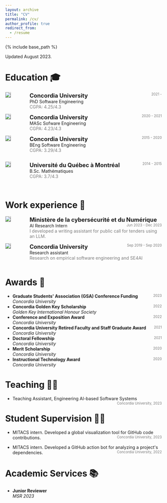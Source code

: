 ```yaml
---
layout: archive
title: "CV"
permalink: /cv/
author_profile: true
redirect_from:
  - /resume
---
```


{% include base_path %}

<!-- taken from https://emiliendupont.github.io/resume/  -->

Updated August 2023.

Education 🎓
======

<!-- PhD -->
<div style="display:flex;">

  <div style="flex:0.5; padding-right:5%">
    <img src="{{ site.url }}/images/concordia.png" style="align:left; border: 1px solid #d3d3d3; border-style: outset;">
  </div>

  <div style="flex:4;">
    <p style="margin:0px">
      <b style="font-size: 130%;">Concordia University</b>
      <span style="float:right; font-size:80%; color:#7a7a7a;">2021 -</span>
    </p>
    PhD Software Engineering
    <div style="color:#7a7a7a">
      CGPA: 4.25/4.3
    </div>
  </div>
</div>
<hr style="height:1em; margin:0em; visibility:hidden;" />

<!-- MS -->
<div style="display:flex;">

  <div style="flex:0.5; padding-right:5%">
    <img src="{{ site.url }}/images/concordia.png" style="align:left; border: 1px solid #d3d3d3; border-style: outset;">
  </div>

  <div style="flex:4;">
    <p style="margin:0px">
      <b style="font-size: 130%;">Concordia University</b>
      <span style="float:right; font-size:80%; color:#7a7a7a;">2020 - 2021</span>
    </p>
    MASc Sofware Engineering
    <div style="color:#7a7a7a">
      CGPA: 4.23/4.3
    </div>
  </div>
</div>
<hr style="height:1em; margin:0em; visibility:hidden;" />


<!-- BSc -->
<div style="display:flex;">

  <div style="flex:0.5; padding-right:5%">
    <img src="{{ site.url }}/images/concordia.png" style="align:left; border: 1px solid #d3d3d3; border-style: outset;">
  </div>

  <div style="flex:4;">
    <p style="margin:0px">
      <b style="font-size: 130%;">Concordia University</b>
      <span style="float:right; font-size:80%; color:#7a7a7a;">2015 - 2020</span>
    </p>
    BEng Software Engineering
    <div style="color:#7a7a7a">
      CGPA: 3.29/4.3
    </div>
  </div>
</div>
 <hr style="height:2em; margin:0em; visibility:hidden;" />

 <div style="display:flex;">

  <div style="flex:0.5; padding-right:5%">
    <img src="{{ site.url }}/images/uqam.jpeg" style="align:left; border: 1px solid #d3d3d3; border-style: outset;">
  </div>

  <div style="flex:4;">
    <p style="margin:0px">
      <b style="font-size: 130%;">Université du Québec à Montréal</b>
      <span style="float:right; font-size:80%; color:#7a7a7a;">2014 - 2015</span>
    </p>
    B.Sc. Mathématiques
    <div style="color:#7a7a7a">
      CGPA: 3.7/4.3
    </div>
  </div>
</div>
 <hr style="height:2em; margin:0em; visibility:hidden;" />

Work experience 💼
======
<!-- MCN -->
<div style="display:flex;">

  <div style="flex:0.5; padding-right:5%">
    <img src="{{ site.url }}/images/mcn.jpeg" style="align:left; border: 1px solid #d3d3d3; border-style: outset;">
  </div>

  <div style="flex:4;">
    <p style="margin:0px">
      <b style="font-size: 130%;">Ministère de la cybersécurité et du Numérique</b>
      <span style="float:right; font-size:80%; color:#7a7a7a;">Jun 2023 - Dec 2023</span>
    </p>
    AI Research Intern
    <div style="color:#7a7a7a">
      I developed a writing assistant for public call for tenders using an LLM.
    </div>
  </div>
</div>
 <hr style="height:1em; margin:0em; visibility:hidden;" />

<!-- Concordia -->
<div style="display:flex;">

  <div style="flex:0.5; padding-right:5%">
    <img src="{{ site.url }}/images/concordia.png" style="align:left; border: 1px solid #d3d3d3; border-style: outset;">
  </div>

  <div style="flex:4;">
    <p style="margin:0px">
      <b style="font-size: 130%;">Concordia University</b>
      <span style="float:right; font-size:80%; color:#7a7a7a;">Sep 2019 - Sep 2020</span>
    </p>
    Research assistant
    <div style="color:#7a7a7a">
      Research on empirical software engineering and SE4AI
    </div>
  </div>
</div>
 <hr style="height:1em; margin:0em; visibility:hidden;" />

Awards 🌟
======
<ul>
  <li>
    <b>Graduate Students' Association (GSA) Conference Funding</b>
    <span style="float:right; font-size:80%; color:#7a7a7a;">2023</span> <br>
    <i>Concordia University</i>
  </li>

  <li>
    <b>Concordia Golden Key Scholarship </b>
    <span style="float:right; font-size:80%; color:#7a7a7a;">2022</span> <br>
    <i>Golden Key International Honour Society</i>
  </li>

  <li>
    <b>Conference and Exposition Award</b>
    <span style="float:right; font-size:80%;color:#7a7a7a;">2022</span> <br>
    <i>Concordia University</i>
  </li>

  <li>
    <b>Concordia University Retired Faculty and Staff Graduate Award</b>
    <span style="float:right; font-size:80%;color:#7a7a7a;">2021</span> <br>
    <i>Concordia University</i>
  </li>

  <li>
    <b>Doctoral Fellowship</b>
    <span style="float:right; font-size:80%;color:#7a7a7a;">2021</span> <br>
    <i>Concordia University</i>
  </li>

  <li>
    <b>Merit Scholarship</b>
    <span style="float:right; font-size:80%;color:#7a7a7a;">2020</span> <br>
    <i>Concordia University</i>
  </li>

  <li>
    <b>Instructional Technology Award</b>
    <span style="float:right; font-size:80%;color:#7a7a7a;">2020</span> <br>
    <i>Concordia University</i>
  </li>

</ul>
  
<!--Invited Talks 🏛️
======
<ul>
<li>
  Learning Optimal Representation with DIB
  <span style="float:right; font-size:80%; color:#7a7a7a;">2020</span> <br>
  <i>Courant Institute, New York University, USA</i>
</li>
<li>
  Learning Optimal Representation with DIB
  <span style="float:right; font-size:80%; color:#7a7a7a;">2020</span> <br>
  <i>Department of Statistical Sciences, University of Toronto, Canada</i>
</li>
</ul>

 <hr style="height:2em; margin:0em; visibility:hidden;" />-->
  
Teaching 👨‍🏫
======
<ul>
  <li>
    Teaching Assistant, Engineering AI-based Software Systems
    <span style="float:right; font-size:80%; color:#7a7a7a;">Concordia University, 2023</span> <br>
  </li>
</ul>
  
Student Supervision 👨‍🏫
======
<ul>
  <li>
    MITACS intern. Developed a global visualization tool for GitHub code contributions.
    <span style="float:right; font-size:80%; color:#7a7a7a;">Concordia University, 2023</span> <br>
  </li>
</ul>

<ul>
  <li>
    MITACS intern. Developed a GitHub action bot for analyzing a project's dependencies. 
    <span style="float:right; font-size:80%; color:#7a7a7a;">Concordia University, 2022</span> <br>
  </li>
</ul>
  
Academic Services 📚
======
<ul>
  <li>
  <b>Junior Reviewer</b><br>
  <i>MSR 2023</i>
  </li>
</ul> 
